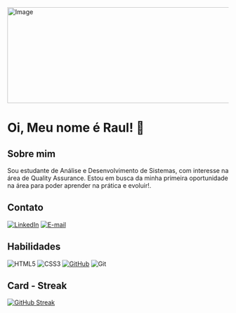 <div aling="center">
<img width="1797" height="218" alt="Image" src="https://github.com/user-attachments/assets/1f5c03b8-dc5b-4a84-9f24-5709f51906bc" />
</div>


 <h1> Oi, Meu nome é Raul! 🖖 </h1> 

 ## Sobre mim
 Sou estudante de Análise e Desenvolvimento de Sistemas, com interesse na área de Quality Assurance. Estou em busca da minha primeira oportunidade na área para poder aprender na prática e evoluir!.

## Contato
[![LinkedIn](https://img.shields.io/badge/LinkedIn-0077B5?style=for-the-badge&logo=linkedin&logoColor=white)](https://www.linkedin.com/in/raul-costa-do-nascimento-9b4159231)
[![E-mail](https://img.shields.io/badge/-Email-000?style=for-the-badge&logo=microsoft-outlook&logoColor=007BFF)](mailto:raulcosta127@gmail.com)

 ## Habilidades <br>
 ![HTML5](https://img.shields.io/badge/HTML5-E34F26?style=for-the-badge&logo=html5&logoColor=white) 
 ![CSS3](https://img.shields.io/badge/CSS3-1572B6?style=for-the-badge&logo=css3&logoColor=white)
 [![GitHub](https://img.shields.io/badge/GitHub-100000?style=for-the-badge&logo=github&logoColor=white)](https://github.com/raulcosta-code)
 ![Git](https://img.shields.io/badge/GIT-E44C30?style=for-the-badge&logo=git&logoColor=white)


 ## Card - Streak


[![GitHub Streak](https://streak-stats.demolab.com?user=raulcosta-code&theme=transparent&border_radius=5&locale=pt&short_numbers=true&date_format=M%20j%5B%2C%20Y%5D)](https://git.io/streak-stats)


